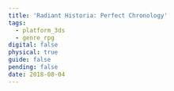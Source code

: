 ```yaml
---
title: 'Radiant Historia: Perfect Chronology'
tags:
  - platform_3ds
  - genre_rpg
digital: false
physical: true
guide: false
pending: false
date: 2018-08-04
---
```


